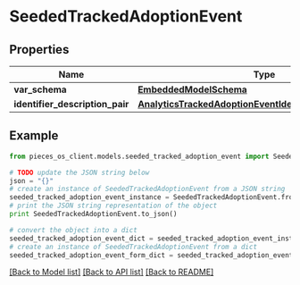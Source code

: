 # SeededTrackedAdoptionEvent


## Properties

Name | Type | Description | Notes
------------ | ------------- | ------------- | -------------
**var_schema** | [**EmbeddedModelSchema**](EmbeddedModelSchema.md) |  | [optional] 
**identifier_description_pair** | [**AnalyticsTrackedAdoptionEventIdentifierDescriptionPairs**](AnalyticsTrackedAdoptionEventIdentifierDescriptionPairs.md) |  | [optional] 

## Example

```python
from pieces_os_client.models.seeded_tracked_adoption_event import SeededTrackedAdoptionEvent

# TODO update the JSON string below
json = "{}"
# create an instance of SeededTrackedAdoptionEvent from a JSON string
seeded_tracked_adoption_event_instance = SeededTrackedAdoptionEvent.from_json(json)
# print the JSON string representation of the object
print SeededTrackedAdoptionEvent.to_json()

# convert the object into a dict
seeded_tracked_adoption_event_dict = seeded_tracked_adoption_event_instance.to_dict()
# create an instance of SeededTrackedAdoptionEvent from a dict
seeded_tracked_adoption_event_form_dict = seeded_tracked_adoption_event.from_dict(seeded_tracked_adoption_event_dict)
```
[[Back to Model list]](../README.md#documentation-for-models) [[Back to API list]](../README.md#documentation-for-api-endpoints) [[Back to README]](../README.md)


